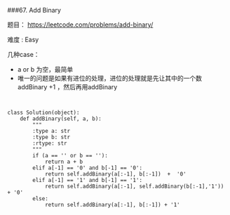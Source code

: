 ###67. Add Binary

题目： 
<https://leetcode.com/problems/add-binary/>


难度 : Easy


几种case：

- a or b 为空，最简单
- 唯一的问题是如果有进位的处理，进位的处理就是先让其中的一个数addBinary +1 ，然后再用addBinary

```

        
class Solution(object):
    def addBinary(self, a, b):
        """
        :type a: str
        :type b: str
        :rtype: str
        """
        if (a == '' or b == ''):
            return a + b
        elif a[-1] == '0' and b[-1] == '0':
            return self.addBinary(a[:-1], b[:-1])  +  '0'
        elif a[-1] == '1' and b[-1] == '1':
            return self.addBinary(a[:-1], self.addBinary(b[:-1],'1')) + '0'
        else:
            return self.addBinary(a[:-1], b[:-1]) + '1'
```